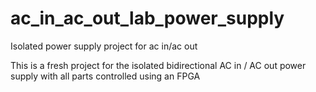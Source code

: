 # ac_in_ac_out_lab_power_supply
Isolated power supply project for ac in/ac out

This is a fresh project for the isolated bidirectional AC in / AC out power supply with all parts controlled using an FPGA
